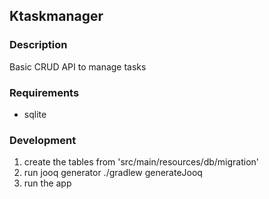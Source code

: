 ## Ktaskmanager

### Description
Basic CRUD API to manage tasks

### Requirements
 - sqlite

### Development
1. create the tables from 'src/main/resources/db/migration' 
2. run jooq generator ./gradlew generateJooq 
3. run the app